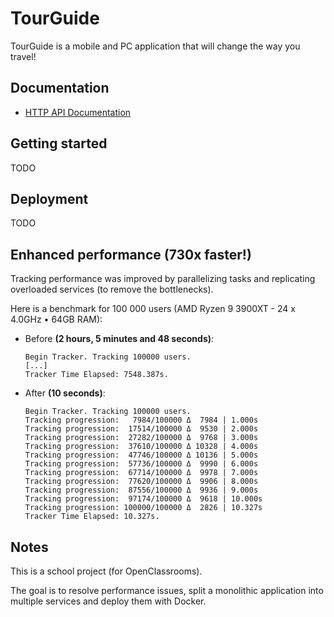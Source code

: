 # TourGuide

TourGuide is a mobile and PC application that will change the way you travel!

## Documentation

- [HTTP API Documentation](https://np111.github.io/P8_tourguide/index.html)

## Getting started

TODO

## Deployment

TODO

## Enhanced performance (730x faster!)

Tracking performance was improved by parallelizing tasks and replicating
overloaded services (to remove the bottlenecks).

Here is a benchmark for 100 000 users (AMD Ryzen 9 3900XT - 24 x 4.0GHz • 64GB
RAM):

- Before **(2 hours, 5 minutes and 48 seconds)**:
  ```
  Begin Tracker. Tracking 100000 users.
  [...]
  Tracker Time Elapsed: 7548.387s.
  ```

- After **(10 seconds)**:
  ```
  Begin Tracker. Tracking 100000 users.
  Tracking progression:   7984/100000 Δ  7984 | 1.000s
  Tracking progression:  17514/100000 Δ  9530 | 2.000s
  Tracking progression:  27282/100000 Δ  9768 | 3.000s
  Tracking progression:  37610/100000 Δ 10328 | 4.000s
  Tracking progression:  47746/100000 Δ 10136 | 5.000s
  Tracking progression:  57736/100000 Δ  9990 | 6.000s
  Tracking progression:  67714/100000 Δ  9978 | 7.000s
  Tracking progression:  77620/100000 Δ  9906 | 8.000s
  Tracking progression:  87556/100000 Δ  9936 | 9.000s
  Tracking progression:  97174/100000 Δ  9618 | 10.000s
  Tracking progression: 100000/100000 Δ  2826 | 10.327s
  Tracker Time Elapsed: 10.327s.
  ```

## Notes

This is a school project (for OpenClassrooms).

The goal is to resolve performance issues, split a monolithic application into
multiple services and deploy them with Docker.
